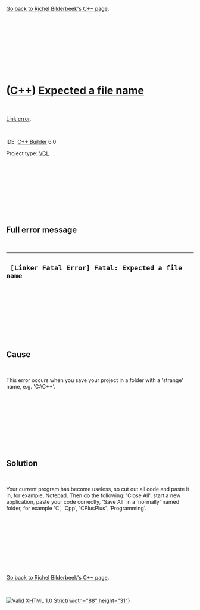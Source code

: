 

[Go back to Richel Bilderbeek's C++ page](Cpp.htm).

 

 

 

 

 

([C++](Cpp.htm)) [Expected a file name](CppLinkErrorExpectedAfileName.htm)
==========================================================================

 

[Link error](CppLinkError.htm).

 

IDE: [C++ Builder](CppBuilder.htm) 6.0

Project type: [VCL](CppVcl.htm)

 

 

 

 

 

Full error message
------------------

 

  -----------------------------------------------------
  ` [Linker Fatal Error] Fatal: Expected a file name`
  -----------------------------------------------------

 

 

 

 

 

Cause
-----

 

This error occurs when you save your project in a folder with a
'strange' name, e.g. 'C:\\C++'.

 

 

 

 

 

Solution
--------

 

Your current program has become useless, so cut out all code and paste
it in, for example, Notepad. Then do the following: 'Close All', start a
new application, paste your code correctly, 'Save All' in a 'normally'
named folder, for example 'C', 'Cpp', 'CPlusPlus', 'Programming'.

 

 

 

 

 

[Go back to Richel Bilderbeek's C++ page](Cpp.htm).



 

[![Valid XHTML 1.0 Strict](valid-xhtml10.png){width="88"
height="31"}](http://validator.w3.org/check?uri=referer)
